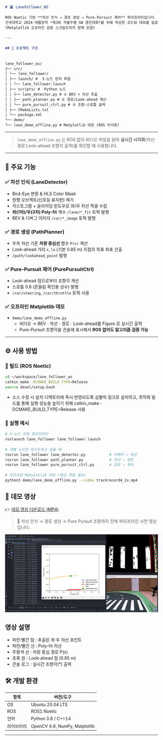 ```markdown
# 🛣️ LaneFollower_WS

ROS Noetic 기반 **차선 인식 → 경로 생성 → Pure-Pursuit 제어** 파이프라인입니다.  
건국대학교 2024-여름방학 *제3회 자율주행 SW 경진대회*를 위해 작성한 코드와 데모를 업로드합니다.  
(Matplotlib 오프라인 검증 스크립트까지 함께 포함)

---

## 📁 프로젝트 구조


lane_follower_ws/
├── src/
│ └── lane_follower/
│ ├── launch/ #  3-노드 런치 파일
│ │ └── lane_follower.launch
│ ├── scripts/ #  Python 노드
│ │ ├── lane_detector.py # ① BEV + 차선 추출
│ │ ├── path_planner.py # ② 경로/Look-ahead 계산
│ │ └── pure_pursuit_ctrl.py # ③ 조향·스로틀 출력
│ ├── CMakeLists.txt
│ └── package.xml
└── demo/
└── lane_demo_offline.py # Matplotlib 데모 (ROS 미사용)
```

---
> `lane_demo_offline.py` 는 ROS 없이 비디오 파일을 읽어 **실시간 시각화**(차선·경로·Look-ahead·조향각 출력)를 확인할 때 사용합니다.

---

## 🚀 주요 기능

### ✅ 차선 인식 (LaneDetector)
* Bird-Eye 변환 & HLS Color Mask  
* 원형 오브젝트(신호등·표지판) 제거  
* 히스토그램 + 슬라이딩 윈도우로 좌/우 차선 픽셀 수집  
* **좌(1차)/우(3차) Poly-fit** 계수 `/lane/*_fit` 토픽 발행  
* BEV & 디버그 이미지 `/car/*_image` 토픽 발행

### ✅ 경로 생성 (PathPlanner)
* 우측 차선 기준 **차량 중심선** 함수 `P(x)` 계산  
* Look-ahead 거리 `x_la` (기본 0.85 m) 지점의 목표 좌표 산출  
* `/path/lookahead_point` 발행

### ✅ Pure-Pursuit 제어 (PurePursuitCtrl)
* Look-ahead 점으로부터 조향각 계산  
* 스로틀 0.8 (흔들림 확인용 상수) 발행  
* `/car/steering`, `/car/throttle` 토픽 사용

### ✅ 오프라인 Matplotlib 데모
* `demo/lane_demo_offline.py`  
  * 비디오 → BEVㆍ차선ㆍ경로ㆍLook-ahead를 Figure 로 실시간 출력  
  * Pure-Pursuit 조향각을 콘솔에 표시해서 **ROS 없어도 알고리즘 검증 가능**

---

## ⚙️ 사용 방법

### 🔧 빌드 (ROS Noetic)

```bash
cd ~/workspace/lane_follower_ws
catkin_make -DCMAKE_BUILD_TYPE=Release
source devel/setup.bash
```
- 소스 수정 시 설치 디렉토리에 즉시 반영되도록 심볼릭 링크로 설치하고, 최적화 빌드를 통해 실행 성능을 높이기 위해 catkin_make -DCMAKE_BUILD_TYPE=Release 사용

### 🚀 실행 예시

```bash
# 3-노드 전체 파이프라인
roslaunch lane_follower lane_follower.launch

# 개별 노드만 테스트하고 싶을 때
rosrun lane_follower lane_detector.py           # 카메라 → 차선
rosrun lane_follower path_planner.py            # 차선 → 경로
rosrun lane_follower pure_pursuit_ctrl.py       # 경로 → 제어

# 오프라인 Matplotlib 데모 (영상 파일 필요)
python3 demo/lane_demo_offline.py --video trackrecord4_2x.mp4
```

## 🎥 데모 영상

👉 [데모 영상 다운로드 (MP4)](https://github.com/imhyeonwoo/Sliding-Windows-Path-Planning-Pure-Pursuit/raw/main/videos/demo_lane_follower.mp4)

> 🔸 차선 인식 → 경로 생성 → Pure Pursuit 조향까지 전체 파이프라인 시연 영상입니다.

[![Demo Video](./videos/demo_thumbnail.png)](https://github.com/imhyeonwoo/Sliding-Windows-Path-Planning-Pure-Pursuit/raw/main/videos/demo_lane_follower.mp4)

## 영상 설명
- 파란·빨간 점 : 추출된 좌·우 차선 포인트
- 파란/빨간 선 : Poly-fit 차선
- 주황색 선 : 차량 중심 경로 P(x)
- 초록 원 : Look-ahead 점 (0.85 m)
- 콘솔 로그 : 실시간 조향각(°) 출력

## 🛠️ 개발 환경

| 항목            | 버전/도구               |
|-----------------|------------------------|
| OS              | Ubuntu 20.04 LTS           |
| ROS             | ROS1 Noetic            |
| 언어            | Python 3.8 / C++14    |
| 라이브러리            | OpenCV 4.9, NumPy, Matplotlib    |

---

